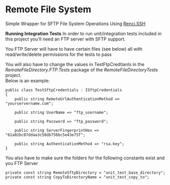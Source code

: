 # Remote File System
Simple Wrapper for SFTP File System Operations Using [Renci.SSH](https://github.com/sshnet/SSH.NET)

**Running Integration Tests**
In order to run unit/integration tests included in this project you'll need an FTP server with SFTP support.

You FTP Server will have to have certain files (see below) all with read/write/delete permissions for the tests to pass

You will also have to change the values in TestFtpCredtianls in the _RemoteFileDirectory.FTP.Tests_ package of the _RemoteFileDirectoryTests_ project.  
Below is an example:

```
public class TestSftpCredentials : ISftpCredentials
{
    public string RemoteUrlAuthenticationMethod => "yourservername.com";

    public string UserName => "ftp_username";

    public string Password => "ftp_password";
    
    public string ServerFingerprintHex => "61a02bc07ddaa3c58db756bc5e43e75f";

    public string AuthenticationMethod => "rsa.key";
}
```

You also have to make sure the folders for the following constants exist and you FTP Server

```
private const string RemoteSftpDirectory = "unit_test_base_directory";
private const string CopyToDirectoryName = "unit_test_copy_to";
```

